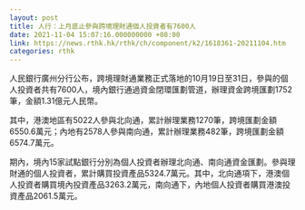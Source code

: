 ```yaml
---
layout: post
title: 人行：上月底止參與跨境理財通個人投資者有7600人
date: 2021-11-04 15:07:16.000000000 +08:00
link: https://news.rthk.hk/rthk/ch/component/k2/1618361-20211104.htm
categories: rthk
---
```


人民銀行廣州分行公布，跨境理財通業務正式落地的10月19日至31日，參與的個人投資者共有7600人，境內銀行通過資金閉環匯劃管道，辦理資金跨境匯劃1752筆，金額1.31億元人民幣。

其中，港澳地區有5022人參與北向通，累計辦理業務1270筆，跨境匯劃金額6550.6萬元；內地有2578人參與南向通，累計辦理業務482筆，跨境匯劃金額6574.7萬元。

期內，境內15家試點銀行分別為個人投資者辦理北向通、南向通資金匯劃。參與理財通的個人投資者，累計購買投資產品5324.7萬元。其中，北向通項下，港澳個人投資者購買境內投資產品3263.2萬元，南向通下，內地個人投資者購買港澳投資產品2061.5萬元。
